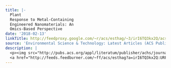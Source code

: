 ```yaml
---
title: |-
  Plant
  Response to Metal-Containing
  Engineered Nanomaterials: An
  Omics-Based Perspective
date: '2018-02-13'
linkTitle: http://feedproxy.google.com/~r/acs/esthag/~3/irI6TQ3kx2Q/acs.est.7b04121
source: 'Environmental Science & Technology: Latest Articles (ACS Publications)'
description: |
  <p><img src="http://pubs.acs.org/appl/literatum/publisher/achs/journals/content/esthag/0/esthag.ahead-of-print/acs.est.7b04121/20180212/images/medium/es-2017-04121f_0005.gif" alt="TOC Graphic"/></p><div><cite>Environmental Science & Technology</cite></div><div>DOI: 10.1021/acs.est.7b04121</div><div class="feedflare">
  <a href="http://feeds.feedburner.com/~ff/acs/esthag?a=irI6TQ3kx2Q:URFyDVrilVI:yIl2AUoC8zA"><img src="http://feeds.feedburner.com/~ff/acs/esthag?d=yIl2AUoC8zA" border="0"></img></a>
---
```


